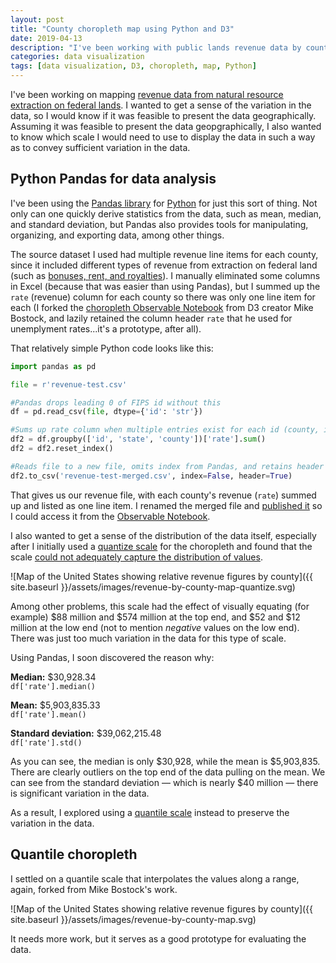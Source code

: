 ```yaml
---
layout: post
title: "County choropleth map using Python and D3"
date: 2019-04-13
description: "I've been working with public lands revenue data by county to determine the most effective geospatial presentation."
categories: data visualization
tags: [data visualization, D3, choropleth, map, Python]
---
```


I've been working on mapping [revenue data from natural resource extraction on federal lands](https://revenuedata.doi.gov/). I wanted to get a sense of the variation in the data, so I would know if it was feasible to present the data geographically. Assuming it was feasible to present the data geopgraphically, I also wanted to know which scale I would need to use to display the data in such a way as to convey sufficient variation in the data.

## Python Pandas for data analysis

I've been using the [Pandas library](https://pandas.pydata.org/) for [Python](https://www.python.org/) for just this sort of thing. Not only can one quickly derive statistics from the data, such as mean, median, and standard deviation, but Pandas also provides tools for manipulating, organizing, and exporting data, among other things.

The source dataset I used had multiple revenue line items for each county, since it included different types of revenue from extraction on federal land (such as [bonuses, rent, and royalties](https://revenuedata.doi.gov/how-it-works/revenues/#federal-lands-and-waters)). I manually eliminated some columns in Excel (because that was easier than using Pandas), but I summed up the `rate` (revenue) column for each county so there was only one line item for each (I forked the [choropleth Observable Notebook](https://observablehq.com/@d3/quantile-choropleth) from D3 creator Mike Bostock, and lazily retained the column header `rate` that he used for unemplyment rates...it's a prototype, after all).

That relatively simple Python code looks like this:

```python
import pandas as pd

file = r'revenue-test.csv'

#Pandas drops leading 0 of FIPS id without this
df = pd.read_csv(file, dtype={'id': 'str'})

#Sums up rate column when multiple entries exist for each id (county, in this case)
df2 = df.groupby(['id', 'state', 'county'])['rate'].sum()
df2 = df2.reset_index()

#Reads file to a new file, omits index from Pandas, and retains header
df2.to_csv('revenue-test-merged.csv', index=False, header=True)
```

That gives us our revenue file, with each county's revenue (`rate`) summed up and listed as one line item. I renamed the merged file and [published it](https://raw.githubusercontent.com/rentry/rentry.github.io/master/data/revenue-test.csv) so I could access it from the [Observable Notebook](https://observablehq.com/@rentry/quantile-choropleth).

I also wanted to get a sense of the distribution of the data itself, especially after I initially used a [quantize scale](https://github.com/d3/d3-scale#quantize-scales) for the choropleth and found that the scale [could not adequately capture the distribution of values](https://observablehq.com/@rentry/choropleth). 

![Map of the United States showing relative revenue figures by county]({{ site.baseurl }}/assets/images/revenue-by-county-map-quantize.svg)

Among other problems, this scale had the effect of visually equating (for example) $88 million and $574 million at the top end, and $52 and $12 million at the low end (not to mention _negative_ values on the low end). There was just too much variation in the data for this type of scale.

Using Pandas, I soon discovered the reason why:

**Median:** $30,928.34<br>
`df['rate'].median()`

**Mean:** $5,903,835.33<br>
`df['rate'].mean()`

**Standard deviation:** $39,062,215.48<br>
`df['rate'].std()`

As you can see, the median is only $30,928, while the mean is $5,903,835. There are clearly outliers on the top end of the data pulling on the mean. We can see from the standard deviation — which is nearly $40 million — there is significant variation in the data.

As a result, I explored using a [quantile scale](https://github.com/d3/d3-scale#quantile-scales) instead to preserve the variation in the data.

## Quantile choropleth

I settled on a quantile scale that interpolates the values along a range, again, forked from Mike Bostock's work.

![Map of the United States showing relative revenue figures by county]({{ site.baseurl }}/assets/images/revenue-by-county-map.svg)

It needs more work, but it serves as a good prototype for evaluating the data.